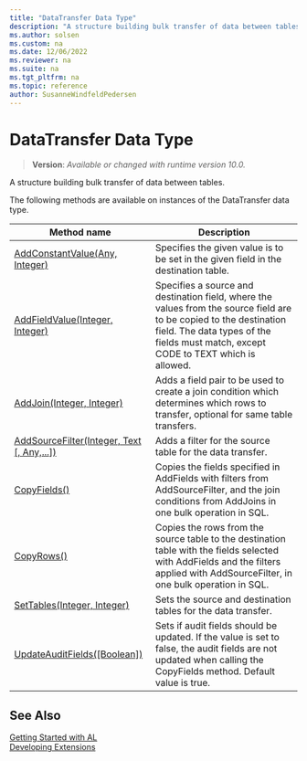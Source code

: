 ```yaml
---
title: "DataTransfer Data Type"
description: "A structure building bulk transfer of data between tables."
ms.author: solsen
ms.custom: na
ms.date: 12/06/2022
ms.reviewer: na
ms.suite: na
ms.tgt_pltfrm: na
ms.topic: reference
author: SusanneWindfeldPedersen
---
```

[//]: # (START>DO_NOT_EDIT)
[//]: # (IMPORTANT:Do not edit any of the content between here and the END>DO_NOT_EDIT.)
[//]: # (Any modifications should be made in the .xml files in the ModernDev repo.)
# DataTransfer Data Type
> **Version**: _Available or changed with runtime version 10.0._

A structure building bulk transfer of data between tables.



The following methods are available on instances of the DataTransfer data type.

|Method name|Description|
|-----------|-----------|
|[AddConstantValue(Any, Integer)](datatransfer-addconstantvalue-method.md)|Specifies the given value is to be set in the given field in the destination table.|
|[AddFieldValue(Integer, Integer)](datatransfer-addfieldvalue-method.md)|Specifies a source and destination field, where the values from the source field are to be copied to the destination field. The data types of the fields must match, except CODE to TEXT which is allowed.|
|[AddJoin(Integer, Integer)](datatransfer-addjoin-method.md)|Adds a field pair to be used to create a join condition which determines which rows to transfer, optional for same table transfers.|
|[AddSourceFilter(Integer, Text [, Any,...])](datatransfer-addsourcefilter-method.md)|Adds a filter for the source table for the data transfer.|
|[CopyFields()](datatransfer-copyfields-method.md)|Copies the fields specified in AddFields with filters from AddSourceFilter, and the join conditions from AddJoins in one bulk operation in SQL.|
|[CopyRows()](datatransfer-copyrows-method.md)|Copies the rows from the source table to the destination table with the fields selected with AddFields and the filters applied with AddSourceFilter, in one bulk operation in SQL.|
|[SetTables(Integer, Integer)](datatransfer-settables-method.md)|Sets the source and destination tables for the data transfer.|
|[UpdateAuditFields([Boolean])](datatransfer-updateauditfields-method.md)|Sets if audit fields should be updated. If the value is set to false, the audit fields are not updated when calling the CopyFields method. Default value is true.|

[//]: # (IMPORTANT: END>DO_NOT_EDIT)

## See Also

[Getting Started with AL](../../devenv-get-started.md)  
[Developing Extensions](../../devenv-dev-overview.md)  